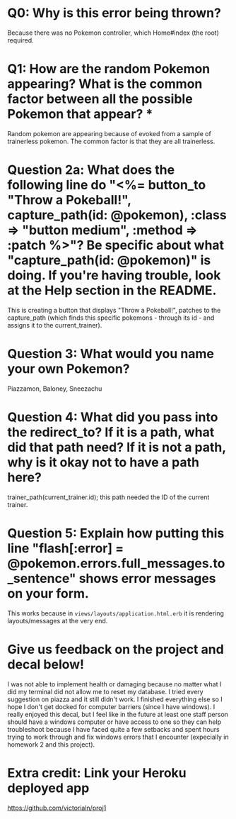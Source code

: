 # Q0: Why is this error being thrown?
Because there was no Pokemon controller, which Home#index (the root) required.
# Q1: How are the random Pokemon appearing? What is the common factor between all the possible Pokemon that appear? *
Random pokemon are appearing because of evoked from a sample of trainerless pokemon. The common factor is that they are all trainerless.
# Question 2a: What does the following line do "<%= button_to "Throw a Pokeball!", capture_path(id: @pokemon), :class => "button medium", :method => :patch %>"? Be specific about what "capture_path(id: @pokemon)" is doing. If you're having trouble, look at the Help section in the README.
This is creating a button that displays "Throw a Pokeball!", patches to the capture_path (which finds this specific pokemons - through its id - and assigns it to the current_trainer).  
# Question 3: What would you name your own Pokemon?
Piazzamon, Baloney, Sneezachu
# Question 4: What did you pass into the redirect_to? If it is a path, what did that path need? If it is not a path, why is it okay not to have a path here?
trainer_path(current_trainer.id); this path needed the ID of the current trainer.
# Question 5: Explain how putting this line "flash[:error] = @pokemon.errors.full_messages.to_sentence" shows error messages on your form.
This works because in `views/layouts/application.html.erb` it is rendering layouts/messages at the very end.
# Give us feedback on the project and decal below!
I was not able to implement health or damaging because no matter what I did my terminal did not allow me to reset my database. I tried every suggestion on piazza and it still didn't work. I finished everything else so I hope I don't get docked for computer barriers (since I have windows). I really enjoyed this decal, but I feel like in the future at least one staff person should have a windows computer or have access to one so they can help troubleshoot because I have faced quite a few setbacks and spent hours trying to work through and fix windows errors that I encounter (expecially in homework 2 and this project).  
# Extra credit: Link your Heroku deployed app
https://github.com/victorialn/proj1